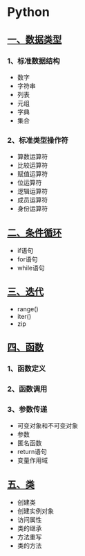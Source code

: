 # Python
## [一、数据类型](/1_type_of_data.ipynb)
### 1、标准数据结构
- 数字
- 字符串
- 列表
- 元组
- 字典
- 集合
### 2、标准类型操作符
- 算数运算符
- 比较运算符
- 赋值运算符
- 位运算符
- 逻辑运算符
- 成员运算符
- 身份运算符
## [二、条件循环](一、工程基础/编程语言/Python/2_Condition_loop.ipynb)
- if语句
- for语句
- while语句
## [三、迭代](一、工程基础/编程语言/Python/3_Iteration.ipynb)
- range()
- iter()
- zip
## [四、函数](一、工程基础/编程语言/Python/4_function.ipynb)
### 1、函数定义
### 2、函数调用
### 3、参数传递
- 可变对象和不可变对象
- 参数
- 匿名函数
- return语句
- 变量作用域
## [五、类](一、工程基础/编程语言/Python/5_class.ipynb)
- 创建类
- 创建实例对象
- 访问属性
- 类的继承
- 方法重写
- 类的方法
